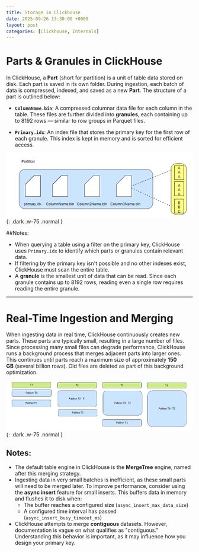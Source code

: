```yaml
---
title: Storage in Clickhouse
date: 2025-09-26 13:30:00 +0000
layout: post
categories: [Clickhouse, Internals]
---
```

# Parts & Granules in ClickHouse


In ClickHouse, a **Part** (short for partition) is a unit of table data stored on disk. Each part is saved in its own folder. During ingestion, each batch of data is compressed, indexed, and saved as a new **Part**. The structure of a part is outlined below:
*   **`ColumnName.bin`**: A compressed columnar data file for each column in the table. These files are further divided into **granules**, each containing up to 8192 rows — similar to row groups in Parquet files.
    
*   **`Primary.idx`**: An index file that stores the primary key for the first row of each granule. This index is kept in memory and is sorted for efficient access.
    
![Clickhouse1](/assets/images/Clickhouse1.png){: .dark .w-75 .normal }

##Notes:

*   When querying a table using a filter on the primary key, ClickHouse uses `Primary.idx` to identify which parts or granules contain relevant data.
*   If filtering by the primary key isn't possible and no other indexes exist, ClickHouse must scan the entire table.
*   A **granule** is the smallest unit of data that can be read. Since each granule contains up to 8192 rows, reading even a single row requires reading the entire granule.

* * *

# Real-Time Ingestion and Merging


When ingesting data in real time, ClickHouse continuously creates new parts. These parts are typically small, resulting in a large number of files. Since processing many small files can degrade performance, ClickHouse runs a background process that merges adjacent parts into larger ones. This continues until parts reach a maximum size of approximately **150 GB** (several billion rows). Old files are deleted as part of this background optimization.

![Clickhouse2](/assets/images/Clickhouse2.png){: .dark .w-75 .normal }

## Notes:

*   The default table engine in ClickHouse is the **MergeTree** engine, named after this merging strategy.
*   Ingesting data in very small batches is inefficient, as these small parts will need to be merged later. To improve performance, consider using the **async insert** feature for small inserts. This buffers data in memory and flushes it to disk when:
    *   The buffer reaches a configured size (`async_insert_max_data_size`)
    *   A configured time interval has passed (`async_insert_busy_timeout_ms`)
*   ClickHouse attempts to merge **contiguous** datasets. However, documentation is vague on what qualifies as "contiguous." Understanding this behavior is important, as it may influence how you design your primary key.